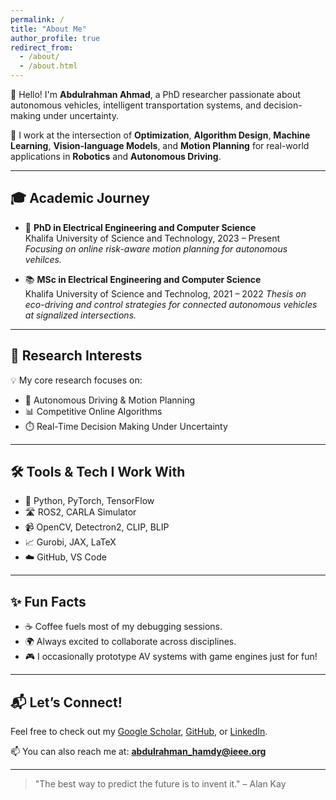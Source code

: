 ```yaml
---
permalink: /
title: "About Me"
author_profile: true
redirect_from: 
  - /about/
  - /about.html
---
```


👋 Hello! I'm **Abdulrahman Ahmad**, a PhD researcher passionate about autonomous vehicles, intelligent transportation systems, and decision-making under uncertainty.

🚗 I work at the intersection of **Optimization**, **Algorithm Design**, **Machine Learning**, **Vision-language Models**, and **Motion Planning** for real-world applications in **Robotics** and **Autonomous Driving**.

---

## 🎓 Academic Journey

- 🧠 **PhD in Electrical Engineering and Computer Science**  
  Khalifa University of Science and Technology, 2023 – Present  
  *Focusing on online risk-aware motion planning for autonomous vehilces.*

- 📚 **MSc in Electrical Engineering and Computer Science**  
  Khalifa University of Science and Technolog, 2021 – 2022 
  *Thesis on eco-driving and control strategies for connected autonomous vehicles at signalized intersections.*

---

## 🔬 Research Interests

💡 My core research focuses on:

- 🚗 Autonomous Driving & Motion Planning  
- 📊 Competitive Online Algorithms  
- ⏱️ Real-Time Decision Making Under Uncertainty

---

## 🛠️ Tools & Tech I Work With

- 🧠 Python, PyTorch, TensorFlow  
- 🛣️ ROS2, CARLA Simulator  
- 📹 OpenCV, Detectron2, CLIP, BLIP  
- 📈 Gurobi, JAX, LaTeX  
- ☁️ GitHub, VS Code

---

## ✨ Fun Facts

- ☕ Coffee fuels most of my debugging sessions.
- 🌍 Always excited to collaborate across disciplines.
- 🎮 I occasionally prototype AV systems with game engines just for fun!

---

## 📬 Let’s Connect!

Feel free to check out my [Google Scholar](https://scholar.google.com/citations?user=-yqOHxIAAAAJ&hl=en), [GitHub](https://github.com/abdohamdy7), or [LinkedIn](https://www.linkedin.com/in/abdurrahmanhamdy).

📫 You can also reach me at: **abdulrahman_hamdy@ieee.org**

---

> "The best way to predict the future is to invent it." – Alan Kay


